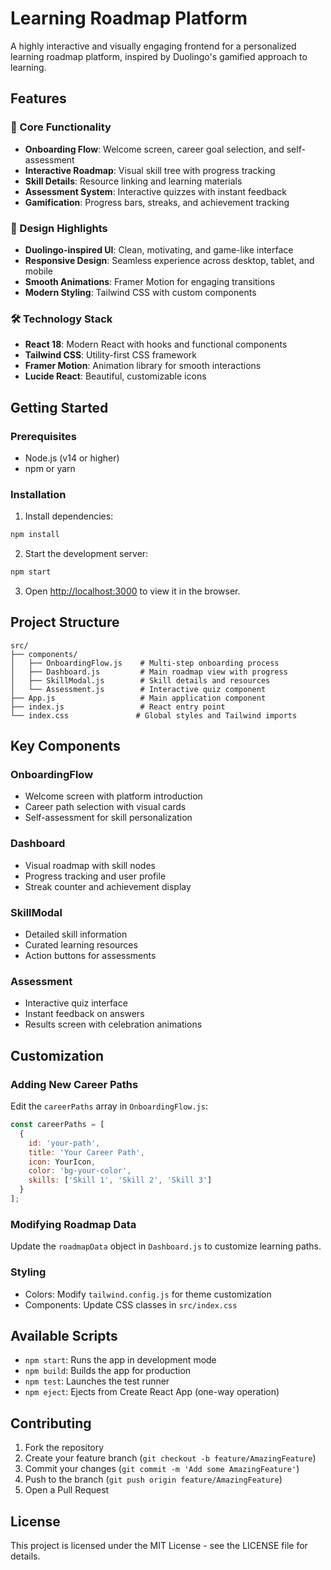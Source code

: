 # Learning Roadmap Platform

A highly interactive and visually engaging frontend for a personalized learning roadmap platform, inspired by Duolingo's gamified approach to learning.

## Features

### 🎯 Core Functionality
- **Onboarding Flow**: Welcome screen, career goal selection, and self-assessment
- **Interactive Roadmap**: Visual skill tree with progress tracking
- **Skill Details**: Resource linking and learning materials
- **Assessment System**: Interactive quizzes with instant feedback
- **Gamification**: Progress bars, streaks, and achievement tracking

### 🎨 Design Highlights
- **Duolingo-inspired UI**: Clean, motivating, and game-like interface
- **Responsive Design**: Seamless experience across desktop, tablet, and mobile
- **Smooth Animations**: Framer Motion for engaging transitions
- **Modern Styling**: Tailwind CSS with custom components

### 🛠 Technology Stack
- **React 18**: Modern React with hooks and functional components
- **Tailwind CSS**: Utility-first CSS framework
- **Framer Motion**: Animation library for smooth interactions
- **Lucide React**: Beautiful, customizable icons

## Getting Started

### Prerequisites
- Node.js (v14 or higher)
- npm or yarn

### Installation

1. Install dependencies:
```bash
npm install
```

2. Start the development server:
```bash
npm start
```

3. Open [http://localhost:3000](http://localhost:3000) to view it in the browser.

## Project Structure

```
src/
├── components/
│   ├── OnboardingFlow.js    # Multi-step onboarding process
│   ├── Dashboard.js         # Main roadmap view with progress
│   ├── SkillModal.js        # Skill details and resources
│   └── Assessment.js        # Interactive quiz component
├── App.js                   # Main application component
├── index.js                 # React entry point
└── index.css               # Global styles and Tailwind imports
```

## Key Components

### OnboardingFlow
- Welcome screen with platform introduction
- Career path selection with visual cards
- Self-assessment for skill personalization

### Dashboard
- Visual roadmap with skill nodes
- Progress tracking and user profile
- Streak counter and achievement display

### SkillModal
- Detailed skill information
- Curated learning resources
- Action buttons for assessments

### Assessment
- Interactive quiz interface
- Instant feedback on answers
- Results screen with celebration animations

## Customization

### Adding New Career Paths
Edit the `careerPaths` array in `OnboardingFlow.js`:

```javascript
const careerPaths = [
  {
    id: 'your-path',
    title: 'Your Career Path',
    icon: YourIcon,
    color: 'bg-your-color',
    skills: ['Skill 1', 'Skill 2', 'Skill 3']
  }
];
```

### Modifying Roadmap Data
Update the `roadmapData` object in `Dashboard.js` to customize learning paths.

### Styling
- Colors: Modify `tailwind.config.js` for theme customization
- Components: Update CSS classes in `src/index.css`

## Available Scripts

- `npm start`: Runs the app in development mode
- `npm build`: Builds the app for production
- `npm test`: Launches the test runner
- `npm eject`: Ejects from Create React App (one-way operation)

## Contributing

1. Fork the repository
2. Create your feature branch (`git checkout -b feature/AmazingFeature`)
3. Commit your changes (`git commit -m 'Add some AmazingFeature'`)
4. Push to the branch (`git push origin feature/AmazingFeature`)
5. Open a Pull Request

## License

This project is licensed under the MIT License - see the LICENSE file for details.